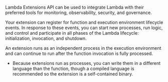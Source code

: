 
Lambda Extensions API can be used to integrate Lambda with their preferred tools for monitoring, observability, security, and governance.

Your extension can register for function and execution environment lifecycle events. In response to these events, you can start new processes, run logic, and control and participate in all phases of the Lambda lifecycle: initialization, invocation, and shutdown.

An extension runs as an independent process in the execution environment and can continue to run after the function invocation is fully processed.
- Because extensions run as processes, you can write them in a different language than the function, though a compiled language is recommended so the extension is a self-contained binary.
